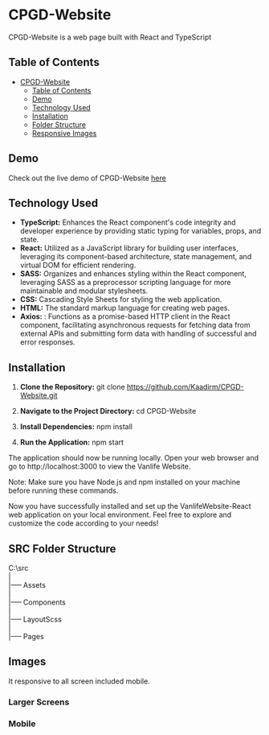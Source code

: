 # CPGD-Website

CPGD-Website is a web page built with React and TypeScript



## Table of Contents

- [CPGD-Website](#cpgd-website)
  - [Table of Contents](#table-of-contents)
  - [Demo](#demo)
  - [Technology Used](#technology-used)
  - [Installation](#installation)
  - [Folder Structure](#src-folder-structure)
  - [Responsive Images](#images)


## Demo

Check out the live demo of CPGD-Website [here](https://kaadirm.github.io/CPGD-Website/)

## Technology Used

- **TypeScript:** Enhances the React component's code integrity and developer experience by providing static typing for variables, props, and state.
- **React:** Utilized as a JavaScript library for building user interfaces, leveraging its component-based architecture, state management, and virtual DOM for efficient rendering.
- **SASS:** Organizes and enhances styling within the React component, leveraging SASS as a preprocessor scripting language for more maintainable and modular stylesheets.
- **CSS:** Cascading Style Sheets for styling the web application.
- **HTML:** The standard markup language for creating web pages.
- **Axios:** : Functions as a promise-based HTTP client in the React component, facilitating asynchronous requests for fetching data from external APIs and submitting form data with handling of successful and error responses.

## Installation

1. **Clone the Repository:**
   git clone https://github.com/Kaadirm/CPGD-Website.git

2. **Navigate to the Project Directory:**
  cd CPGD-Website

3. **Install Dependencies:**
  npm install 

4. **Run the Application:**
  npm start

The application should now be running locally. Open your web browser and go to http://localhost:3000 to view the Vanlife Website.

Note: Make sure you have Node.js and npm installed on your machine before running these commands.

Now you have successfully installed and set up the VanlifeWebsite-React web application on your local environment. Feel free to explore and customize the code according to your needs!


## SRC Folder Structure

C:\src <br/>
| <br />
|––– Assets <br />
|<br />
|––– Components <br />
| <br />
|––– LayoutScss <br />
|<br />
|––– Pages 

## Images

It responsive to all screen included mobile.

### Larger Screens



### Mobile





